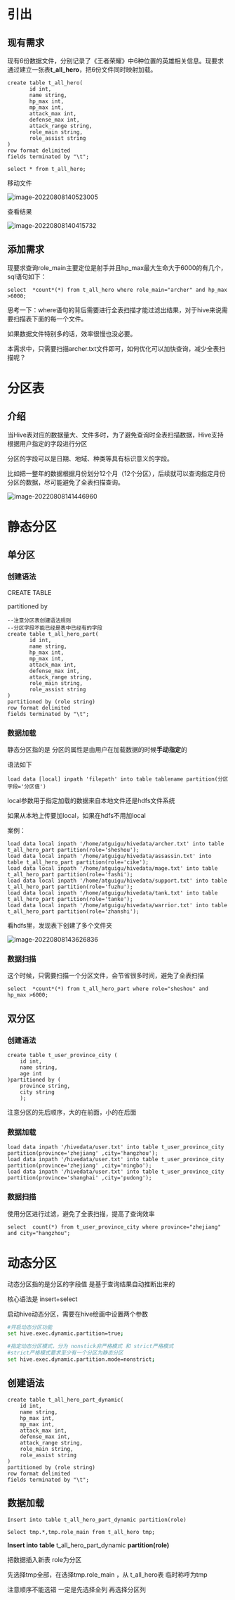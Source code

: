 # 引出

## 现有需求

现有6份数据文件，分别记录了《王者荣耀》中6种位置的英雄相关信息。现要求通过建立一张表**t_all_hero**，把6份文件同时映射加载。

```hive
create table t_all_hero(
       id int,
       name string,
       hp_max int,
       mp_max int,
       attack_max int,
       defense_max int,
       attack_range string,
       role_main string,
       role_assist string
)
row format delimited
fields terminated by "\t";

select * from t_all_hero;
```

移动文件

![image-20220808140523005](picture/image-20220808140523005.png)

查看结果

![image-20220808140415732](picture/image-20220808140415732.png)



## 添加需求

现要求查询role_main主要定位是射手并且hp_max最大生命大于6000的有几个，sql语句如下：

```
select  *count*(*) from t_all_hero where role_main="archer" and hp_max >6000;  
```

思考一下：where语句的背后需要进行全表扫描才能过滤出结果，对于hive来说需要扫描表下面的每一个文件。

如果数据文件特别多的话，效率很慢也没必要。

本需求中，只需要扫描archer.txt文件即可，如何优化可以加快查询，减少全表扫描呢？



# 分区表

## 介绍

当Hive表对应的数据量大、文件多时，为了避免查询时全表扫描数据，Hive支持根据用户指定的字段进行分区

分区的字段可以是日期、地域、种类等具有标识意义的字段。

比如把一整年的数据根据月份划分12个月（12个分区），后续就可以查询指定月份分区的数据，尽可能避免了全表扫描查询。

![image-20220808141446960](picture/image-20220808141446960.png)

# 静态分区

## 单分区

### 创建语法

CREATE TABLE

partitioned by



```hive
--注意分区表创建语法规则
--分区字段不能已经是表中已经有的字段
create table t_all_hero_part(
       id int,
       name string,
       hp_max int,
       mp_max int,
       attack_max int,
       defense_max int,
       attack_range string,
       role_main string,
       role_assist string
)
partitioned by (role string)
row format delimited
fields terminated by "\t";
```





### 数据加载

静态分区指的是 分区的属性是由用户在加载数据的时候**手动指定**的

语法如下

```hive
load data [local] inpath 'filepath' into table tablename partition(分区字段='分区值')
```

local参数用于指定加载的数据来自本地文件还是hdfs文件系统

如果从本地上传要加local，如果在hdfs不用加local



案例：

```hive
load data local inpath '/home/atguigu/hivedata/archer.txt' into table t_all_hero_part partition(role='sheshou');
load data local inpath '/home/atguigu/hivedata/assassin.txt' into table t_all_hero_part partition(role='cike');
load data local inpath '/home/atguigu/hivedata/mage.txt' into table t_all_hero_part partition(role='fashi');
load data local inpath '/home/atguigu/hivedata/support.txt' into table t_all_hero_part partition(role='fuzhu');
load data local inpath '/home/atguigu/hivedata/tank.txt' into table t_all_hero_part partition(role='tanke');
load data local inpath '/home/atguigu/hivedata/warrior.txt' into table t_all_hero_part partition(role='zhanshi');
```



看hdfs里，发现表下创建了多个文件夹

![image-20220808143626836](picture/image-20220808143626836.png)

### 数据扫描

这个时候，只需要扫描一个分区文件，会节省很多时间，避免了全表扫描

```hive
select  *count*(*) from t_all_hero_part where role="sheshou" and hp_max >6000;  
```



## 双分区

### 创建语法

```hive
create table t_user_province_city (
    id int,
    name string,
    age int
)partitioned by (
    province string,
    city string
    );
```

注意分区的先后顺序，大的在前面，小的在后面





### 数据加载

```hive
load data inpath '/hivedata/user.txt' into table t_user_province_city partition(province='zhejiang' ,city='hangzhou');
load data inpath '/hivedata/user.txt' into table t_user_province_city partition(province='zhejiang' ,city='ningbo');
load data inpath '/hivedata/user.txt' into table t_user_province_city partition(province='shanghai' ,city='pudong');
```



### 数据扫描

使用分区进行过滤，避免了全表扫描，提高了查询效率

```hive
select  count(*) from t_user_province_city where province="zhejiang" and city="hangzhou";  
```



# 动态分区

动态分区指的是分区的字段值 是基于查询结果自动推断出来的

核心语法是 insert+select

启动hive动态分区，需要在hive绘画中设置两个参数



```bash
#开启动态分区功能
set hive.exec.dynamic.partition=true;

#指定动态分区模式，分为 nonstick非严格模式 和 strict严格模式
#strict严格模式要求至少有一个分区为静态分区
set hive.exec.dynamic.partition.mode=nonstrict;
```



## 创建语法

```hive
create table t_all_hero_part_dynamic(
    id int,
    name string,
    hp_max int,
    mp_max int,
    attack_max int,
    defense_max int,
    attack_range string,
    role_main string,
    role_assist string
)
partitioned by (role string)
row format delimited
fields terminated by "\t";
```



## 数据加载

```hive
Insert into table t_all_hero_part_dynamic partition(role) 

Select tmp.*,tmp.role_main from t_all_hero tmp;
```



**Insert into** **table** t_all_hero_part_dynamic **partition(**role**)** 

把数据插入新表 role为分区

先选择tmp全部，在选择tmp.role_main ，从 t_all_hero表 临时称呼为tmp



注意顺序不能选错 一定是先选择全列 再选择分区列